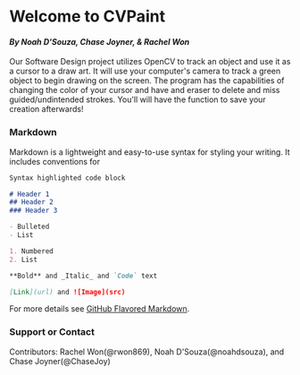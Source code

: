 # Welcome to CVPaint

#### _By Noah D'Souza, Chase Joyner, & Rachel Won_

Our Software Design project utilizes OpenCV to track an object and use it as a cursor to a draw art. It will use your computer's camera to track a green object to begin drawing on the screen. The program has the capabilities of changing the color of your cursor and have and eraser to delete and miss guided/undintended strokes. You'll will have the function to save your creation afterwards!

### Markdown

Markdown is a lightweight and easy-to-use syntax for styling your writing. It includes conventions for

```markdown
Syntax highlighted code block

# Header 1
## Header 2
### Header 3

- Bulleted
- List

1. Numbered
2. List

**Bold** and _Italic_ and `Code` text

[Link](url) and ![Image](src)
```

For more details see [GitHub Flavored Markdown](https://guides.github.com/features/mastering-markdown/).



### Support or Contact

Contributors: Rachel Won(@rwon869), Noah D'Souza(@noahdsouza), and Chase Joyner(@ChaseJoy)

